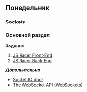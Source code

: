 ## Понедельник


### Sockets

### Основной раздел

**Задания**

1. [JS Racer Front-End](https://github.com/Elbrus-Bootcamp/javascript-racer-1-front-end-challenge)
2. [JS Racer Back-End](https://github.com/Elbrus-Bootcamp/javascript-racer-2-back-end-challenge)

***Дополнительно***

- [Socket.IO docs](https://socket.io/docs/)
- [The WebSocket API (WebSockets)](https://developer.mozilla.org/en-US/docs/Web/API/WebSockets_API)
